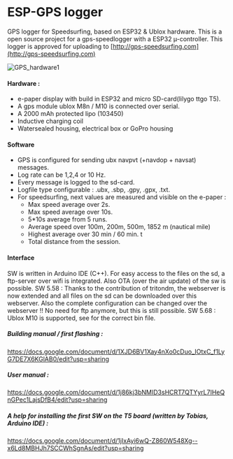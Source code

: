 
# ESP-GPS logger

GPS logger for Speedsurfing, based on ESP32 & Ublox  hardware.  This is a open source project for a gps-speedlogger with a ESP32 µ-controller. This logger is approved for uploading to [http://gps-speedsurfing.com](http://gps-speedsurfing.com)

![GPS_hardware1](https://user-images.githubusercontent.com/58887243/213173720-7f4f0d1d-36a7-4643-a32c-57441f66037f.jpg)
#### Hardware :
- e-paper display with build in ESP32 and micro SD-card(lilygo ttgo T5).
- A gps module ublox M8n / M10 is connected over serial. 
- A 2000 mAh protected lipo (103450) 
- Inductive charging coil
- Watersealed housing, electrical box or GoPro housing
#### Software
- GPS is configured for sending ubx navpvt (+navdop + navsat) messages. 
- Log rate can be 1,2,4 or 10 Hz. 
- Every message is logged to the sd-card. 
- Logfile type configurable : .ubx, .sbp, .gpy, .gpx, .txt.
- For speedsurfing, next values are measured and visible on the e-paper : 
	- Max speed average over 2s.
	- Max speed average over 10s.
	- 5*10s average from 5 runs.
	- Average speed over 100m, 200m, 500m, 1852 m (nautical mile)
	- Highest average over 30 min / 60 min. t
	- Total distance from the session.
	
#### Interface
SW is written in Arduino IDE (C++). For easy access to the files on the sd, a ftp-server over wifi is integrated. Also OTA (over the air update) of the sw is possible. SW 5.58 : Thanks to the contribution of tritondm, the webserver is now extended and all files on the sd can be downloaded over this webserver. Also the complete configuration can be changed over the webserver !! No need for ftp anymore, but this is still possible. SW 5.68 : Ublox M10 is supported, see for the correct bin file. 
##### Building manual / first flashing :
https://docs.google.com/document/d/1XJD6BV1Xay4nXo0cDuo_IOtxC_f1LyG7DE7X6KGlAB0/edit?usp=sharing

##### User manual :
https://docs.google.com/document/d/1j86kj3bNMID3sHCRT7QTYyrL7IHeQnGPec1LajsDfB4/edit?usp=sharing

##### A help for installing the first SW on the T5 board (written by Tobias, Arduino IDE) :
https://docs.google.com/document/d/1jIxAyi6wQ-Z860W548Xg--x6Ld8MBHJh7SCCWhSgnAs/edit?usp=sharing
